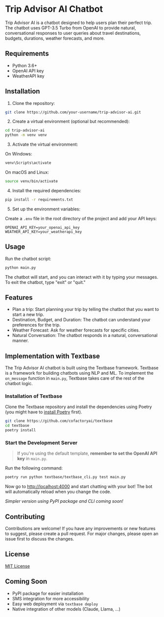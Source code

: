# Trip Advisor AI Chatbot


Trip Advisor AI is a chatbot designed to help users plan their perfect trip. The chatbot uses GPT-3.5 Turbo from OpenAI to provide natural, conversational responses to user queries about travel destinations, budgets, durations, weather forecasts, and more.

## Requirements

- Python 3.6+
- OpenAI API key
- WeatherAPI key

## Installation

1. Clone the repository:

```bash
git clone https://github.com/your-username/trip-advisor-ai.git
```

2. Create a virtual environment (optional but recommended):

```bash
cd trip-advisor-ai
python -m venv venv
```

3. Activate the virtual environment:

On Windows:

```bash
venv\Scripts\activate
```

On macOS and Linux:

```bash
source venv/bin/activate
```

4. Install the required dependencies:

```bash
pip install -r requirements.txt
```

5. Set up the environment variables:

Create a `.env` file in the root directory of the project and add your API keys:

```plaintext
OPENAI_API_KEY=your_openai_api_key
WEATHER_API_KEY=your_weatherapi_key
```

## Usage

Run the chatbot script:

```bash
python main.py
```

The chatbot will start, and you can interact with it by typing your messages. To exit the chatbot, type "exit" or "quit."

## Features

- Plan a trip: Start planning your trip by telling the chatbot that you want to start a new trip.
- Destination, Budget, and Duration: The chatbot can understand your preferences for the trip.
- Weather Forecast: Ask for weather forecasts for specific cities.
- Natural Conversation: The chatbot responds in a natural, conversational manner.

## Implementation with Textbase

The Trip Advisor AI chatbot is built using the Textbase framework. Textbase is a framework for building chatbots using NLP and ML. To implement the `on_message` function in `main.py`, Textbase takes care of the rest of the chatbot logic.

### Installation of Textbase

Clone the Textbase repository and install the dependencies using Poetry (you might have to [install Poetry](https://python-poetry.org/docs/#installation) first).

```bash
git clone https://github.com/cofactoryai/textbase
cd textbase
poetry install
```

### Start the Development Server

> If you're using the default template, **remember to set the OpenAI API key** in `main.py`.

Run the following command:

```bash
poetry run python textbase/textbase_cli.py test main.py
```

Now go to [http://localhost:4000](http://localhost:4000) and start chatting with your bot! The bot will automatically reload when you change the code.

_Simpler version using PyPI package and CLI coming soon!_

## Contributing

Contributions are welcome! If you have any improvements or new features to suggest, please create a pull request. For major changes, please open an issue first to discuss the changes.

## License

[MIT License](LICENSE)

## Coming Soon

- PyPI package for easier installation
- SMS integration for more accessibility
- Easy web deployment via `textbase deploy`
- Native integration of other models (Claude, Llama, ...)
